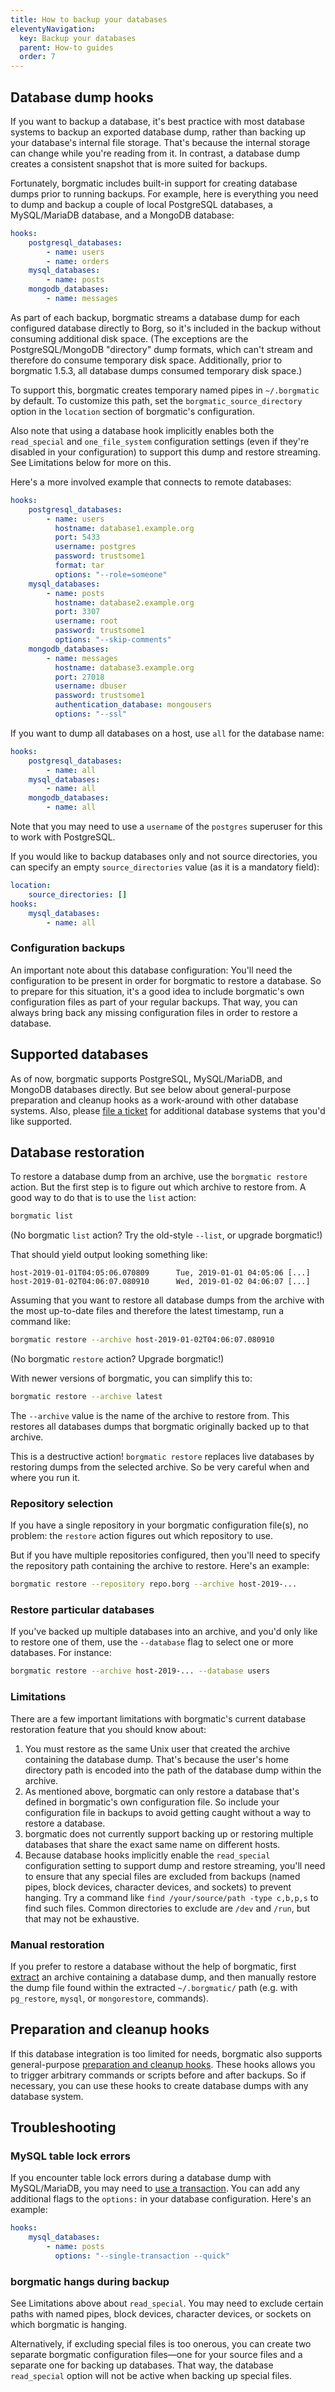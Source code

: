 ```yaml
---
title: How to backup your databases
eleventyNavigation:
  key: Backup your databases
  parent: How-to guides
  order: 7
---
```

## Database dump hooks

If you want to backup a database, it's best practice with most database
systems to backup an exported database dump, rather than backing up your
database's internal file storage. That's because the internal storage can
change while you're reading from it. In contrast, a database dump creates a
consistent snapshot that is more suited for backups.

Fortunately, borgmatic includes built-in support for creating database dumps
prior to running backups. For example, here is everything you need to dump and
backup a couple of local PostgreSQL databases, a MySQL/MariaDB database, and a
MongoDB database:

```yaml
hooks:
    postgresql_databases:
        - name: users
        - name: orders
    mysql_databases:
        - name: posts
    mongodb_databases:
        - name: messages
```

As part of each backup, borgmatic streams a database dump for each configured
database directly to Borg, so it's included in the backup without consuming
additional disk space. (The exceptions are the PostgreSQL/MongoDB "directory"
dump formats, which can't stream and therefore do consume temporary disk
space. Additionally, prior to borgmatic 1.5.3, all database dumps consumed
temporary disk space.)

To support this, borgmatic creates temporary named pipes in `~/.borgmatic` by
default. To customize this path, set the `borgmatic_source_directory` option
in the `location` section of borgmatic's configuration.

Also note that using a database hook implicitly enables both the
`read_special` and `one_file_system` configuration settings (even if they're
disabled in your configuration) to support this dump and restore streaming.
See Limitations below for more on this.

Here's a more involved example that connects to remote databases:

```yaml
hooks:
    postgresql_databases:
        - name: users
          hostname: database1.example.org
          port: 5433
          username: postgres
          password: trustsome1
          format: tar
          options: "--role=someone"
    mysql_databases:
        - name: posts
          hostname: database2.example.org
          port: 3307
          username: root
          password: trustsome1
          options: "--skip-comments"
    mongodb_databases:
        - name: messages
          hostname: database3.example.org
          port: 27018
          username: dbuser
          password: trustsome1
          authentication_database: mongousers
          options: "--ssl"
```

If you want to dump all databases on a host, use `all` for the database name:

```yaml
hooks:
    postgresql_databases:
        - name: all
    mysql_databases:
        - name: all
    mongodb_databases:
        - name: all
```

Note that you may need to use a `username` of the `postgres` superuser for
this to work with PostgreSQL.

If you would like to backup databases only and not source directories, you can
specify an empty `source_directories` value (as it is a mandatory field):

```yaml
location:
    source_directories: []
hooks:
    mysql_databases:
        - name: all
```


### Configuration backups

An important note about this database configuration: You'll need the
configuration to be present in order for borgmatic to restore a database. So
to prepare for this situation, it's a good idea to include borgmatic's own
configuration files as part of your regular backups. That way, you can always
bring back any missing configuration files in order to restore a database.


## Supported databases

As of now, borgmatic supports PostgreSQL, MySQL/MariaDB, and MongoDB databases
directly. But see below about general-purpose preparation and cleanup hooks as
a work-around with other database systems. Also, please [file a
ticket](https://torsion.org/borgmatic/#issues) for additional database systems
that you'd like supported.


## Database restoration

To restore a database dump from an archive, use the `borgmatic restore`
action. But the first step is to figure out which archive to restore from. A
good way to do that is to use the `list` action:

```bash
borgmatic list
```

(No borgmatic `list` action? Try the old-style `--list`, or upgrade
borgmatic!)

That should yield output looking something like:

```text
host-2019-01-01T04:05:06.070809      Tue, 2019-01-01 04:05:06 [...]
host-2019-01-02T04:06:07.080910      Wed, 2019-01-02 04:06:07 [...]
```

Assuming that you want to restore all database dumps from the archive with the
most up-to-date files and therefore the latest timestamp, run a command like:

```bash
borgmatic restore --archive host-2019-01-02T04:06:07.080910
```

(No borgmatic `restore` action? Upgrade borgmatic!)

With newer versions of borgmatic, you can simplify this to:

```bash
borgmatic restore --archive latest
```

The `--archive` value is the name of the archive to restore from. This
restores all databases dumps that borgmatic originally backed up to that
archive.

This is a destructive action! `borgmatic restore` replaces live databases by
restoring dumps from the selected archive. So be very careful when and where
you run it.


### Repository selection

If you have a single repository in your borgmatic configuration file(s), no
problem: the `restore` action figures out which repository to use.

But if you have multiple repositories configured, then you'll need to specify
the repository path containing the archive to restore. Here's an example:

```bash
borgmatic restore --repository repo.borg --archive host-2019-...
```

### Restore particular databases

If you've backed up multiple databases into an archive, and you'd only like to
restore one of them, use the `--database` flag to select one or more
databases. For instance:

```bash
borgmatic restore --archive host-2019-... --database users
```

### Limitations

There are a few important limitations with borgmatic's current database
restoration feature that you should know about:

1. You must restore as the same Unix user that created the archive containing
the database dump. That's because the user's home directory path is encoded
into the path of the database dump within the archive.
2. As mentioned above, borgmatic can only restore a database that's defined in
borgmatic's own configuration file. So include your configuration file in
backups to avoid getting caught without a way to restore a database.
3. borgmatic does not currently support backing up or restoring multiple
databases that share the exact same name on different hosts.
4. Because database hooks implicitly enable the `read_special` configuration
setting to support dump and restore streaming, you'll need to ensure that any
special files are excluded from backups (named pipes, block devices,
character devices, and sockets) to prevent hanging. Try a command like
`find /your/source/path -type c,b,p,s` to find such files. Common directories
to exclude are `/dev` and `/run`, but that may not be exhaustive.


### Manual restoration

If you prefer to restore a database without the help of borgmatic, first
[extract](https://torsion.org/borgmatic/docs/how-to/extract-a-backup/) an
archive containing a database dump, and then manually restore the dump file
found within the extracted `~/.borgmatic/` path (e.g. with `pg_restore`,
`mysql`, or `mongorestore`, commands).


## Preparation and cleanup hooks

If this database integration is too limited for needs, borgmatic also supports
general-purpose [preparation and cleanup
hooks](https://torsion.org/borgmatic/docs/how-to/add-preparation-and-cleanup-steps-to-backups/).
These hooks allows you to trigger arbitrary commands or scripts before and
after backups. So if necessary, you can use these hooks to create database
dumps with any database system.


## Troubleshooting

### MySQL table lock errors

If you encounter table lock errors during a database dump with MySQL/MariaDB,
you may need to [use a
transaction](https://dev.mysql.com/doc/refman/8.0/en/mysqldump.html#option_mysqldump_single-transaction).
You can add any additional flags to the `options:` in your database
configuration. Here's an example:

```yaml
hooks:
    mysql_databases:
        - name: posts
          options: "--single-transaction --quick"
```

### borgmatic hangs during backup

See Limitations above about `read_special`. You may need to exclude certain
paths with named pipes, block devices, character devices, or sockets on which
borgmatic is hanging.

Alternatively, if excluding special files is too onerous, you can create two
separate borgmatic configuration files—one for your source files and a
separate one for backing up databases. That way, the database `read_special`
option will not be active when backing up special files.
